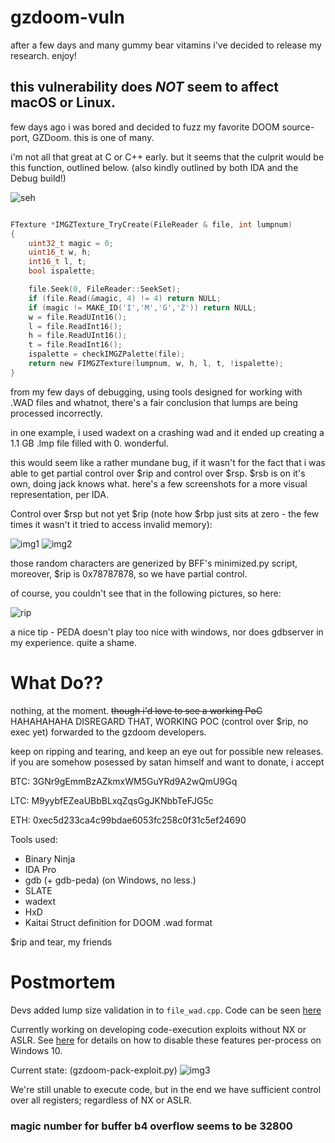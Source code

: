 # gzdoom-vuln
after a few days and many gummy bear vitamins i've decided to release my research. enjoy!

## this vulnerability does *NOT* seem to affect macOS or Linux.

few days ago i was bored and decided to fuzz my favorite DOOM source-port, GZDoom. this is one of many.

i'm not all that great at C or C++ early. but it seems that the culprit would be this function, outlined below. (also kindly outlined by both IDA and the Debug build!)

![seh](https://i.imgur.com/WUk4vg2.png)

```C

FTexture *IMGZTexture_TryCreate(FileReader & file, int lumpnum)
{
	uint32_t magic = 0;
	uint16_t w, h;
	int16_t l, t;
	bool ispalette;

	file.Seek(0, FileReader::SeekSet);
	if (file.Read(&magic, 4) != 4) return NULL;
	if (magic != MAKE_ID('I','M','G','Z')) return NULL;
	w = file.ReadUInt16();
	l = file.ReadInt16();
	h = file.ReadUInt16();
	t = file.ReadInt16();
	ispalette = checkIMGZPalette(file);
	return new FIMGZTexture(lumpnum, w, h, l, t, !ispalette);
}

```
from my few days of debugging, using tools designed for working with .WAD files and whatnot, there's a fair conclusion that lumps are being processed incorrectly. 

in one example, i used wadext on a crashing wad and it ended up creating a 1.1 GB .lmp file filled with 0. wonderful.

this would seem like a rather mundane bug, if it wasn't for the fact that i was able to get partial control over $rip and control over $rsp. $rsb is on it's own, doing jack knows what.
here's a few screenshots for a more visual representation, per IDA.

Control over $rsp but not yet $rip (note how $rbp just sits at zero - the few times it wasn't it tried to access invalid memory): 

![img1](https://i.imgur.com/EgztIKi.png)
![img2](https://i.imgur.com/LpJEQN5.png)

those random characters are generized by BFF's minimized.py script, moreover, $rip is 0x78787878, so we have partial control.

of course, you couldn't see that in the following pictures, so here:

![rip](https://i.imgur.com/6L1cual.png)

a nice tip - PEDA doesn't play too nice with windows, nor does gdbserver in my experience. quite a shame.

# What Do??



nothing, at the moment. ~~though i'd love to see a working PoC~~ HAHAHAHAHA DISREGARD THAT, WORKING POC (control over $rip, no exec yet) forwarded to the gzdoom developers.

keep on ripping and tearing, and keep an eye out for possible new releases. if you are somehow posessed by satan himself and want to donate, i accept 

BTC: 3GNr9gEmmBzAZkmxWM5GuYRd9A2wQmU9Gq

LTC: M9yybfEZeaUBbBLxqZqsGgJKNbbTeFJG5c

ETH: 0xec5d233ca4c99bdae6053fc258c0f31c5ef24690

Tools used:

* Binary Ninja
* IDA Pro
* gdb (+ gdb-peda) (on Windows, no less.)
* SLATE
* wadext
* HxD
* Kaitai Struct definition for DOOM .wad format 

$rip and tear, my friends

# Postmortem

Devs added lump size validation in to `file_wad.cpp`. Code can be seen [here](https://github.com/coelckers/gzdoom/commit/cbe4c9c5c1ea2cbb193d548e96e9902f03faa61a)

Currently working on developing code-execution exploits without NX or ASLR. See [here](https://docs.microsoft.com/en-us/windows/security/threat-protection/windows-defender-exploit-guard/customize-exploit-protection) for details on how to disable these features per-process on Windows 10. 

Current state: (gzdoom-pack-exploit.py)
![img3](https://i.imgur.com/V1q0rka.png)

We're still unable to execute code, but in the end we have sufficient control over all registers; regardless of NX or ASLR.

### magic number for buffer b4 overflow seems to be 32800

